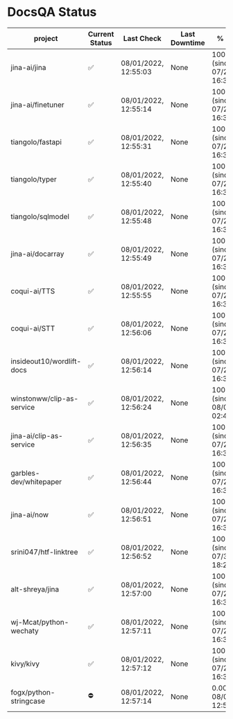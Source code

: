 # DocsQA Status

|         project         |Current Status|     Last Check     |Last Downtime|              % Uptime              |
|-------------------------|--------------|--------------------|-------------|------------------------------------|
|jina-ai/jina             |✅            |08/01/2022, 12:55:03|None         |100.000 (since 07/29/2022, 16:38:18)|
|jina-ai/finetuner        |✅            |08/01/2022, 12:55:14|None         |100.000 (since 07/29/2022, 16:38:18)|
|tiangolo/fastapi         |✅            |08/01/2022, 12:55:31|None         |100.000 (since 07/29/2022, 16:38:18)|
|tiangolo/typer           |✅            |08/01/2022, 12:55:40|None         |100.000 (since 07/29/2022, 16:38:18)|
|tiangolo/sqlmodel        |✅            |08/01/2022, 12:55:48|None         |100.000 (since 07/29/2022, 16:38:18)|
|jina-ai/docarray         |✅            |08/01/2022, 12:55:49|None         |100.000 (since 07/29/2022, 16:38:18)|
|coqui-ai/TTS             |✅            |08/01/2022, 12:55:55|None         |100.000 (since 07/29/2022, 16:38:18)|
|coqui-ai/STT             |✅            |08/01/2022, 12:56:06|None         |100.000 (since 07/29/2022, 16:38:18)|
|insideout10/wordlift-docs|✅            |08/01/2022, 12:56:14|None         |100.000 (since 07/29/2022, 16:38:18)|
|winstonww/clip-as-service|✅            |08/01/2022, 12:56:24|None         |100.000 (since 08/01/2022, 02:40:51)|
|jina-ai/clip-as-service  |✅            |08/01/2022, 12:56:35|None         |100.000 (since 07/29/2022, 16:38:18)|
|garbles-dev/whitepaper   |✅            |08/01/2022, 12:56:44|None         |100.000 (since 07/29/2022, 16:38:18)|
|jina-ai/now              |✅            |08/01/2022, 12:56:51|None         |100.000 (since 07/29/2022, 16:38:18)|
|srini047/htf-linktree    |✅            |08/01/2022, 12:56:52|None         |100.000 (since 07/31/2022, 18:29:28)|
|alt-shreya/jina          |✅            |08/01/2022, 12:57:00|None         |100.000 (since 07/29/2022, 16:38:18)|
|wj-Mcat/python-wechaty   |✅            |08/01/2022, 12:57:11|None         |100.000 (since 07/29/2022, 16:38:18)|
|kivy/kivy                |✅            |08/01/2022, 12:57:12|None         |100.000 (since 07/29/2022, 16:38:18)|
|fogx/python-stringcase   |⛔️           |08/01/2022, 12:57:14|None         |0.000 (since 08/01/2022, 12:54:44)  |
